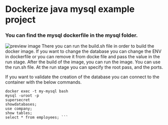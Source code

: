 # Dockerize java mysql example project

### You can find the mysql dockerfile in the mysql folder.

![preview image](https://raw.githubusercontent.com/mixaverros88/docker_with_java_and_mysql/master/icons/dockerIcon.png)
There you can run the build.sh file in order to build the docker image.
If you want to change the database you can change the ENV in dockerfile or you can remove it from docke file and pass the value in the run stage.
After the build of the image, you can run the image. You can use the run.sh file.
At the run stage you can specify the root pass, and the  ports.

If you want to validate the creation of the database you can connect to the container with the below commands.

``` 
docker exec -t my-mysql bash 
mysql -uroot -p
supersecret
showdatabases;
use company;
show tables;
select * from employees; ```
